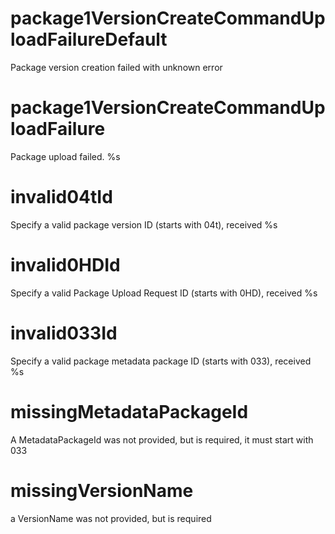 # package1VersionCreateCommandUploadFailureDefault

Package version creation failed with unknown error

# package1VersionCreateCommandUploadFailure

Package upload failed.
%s

# invalid04tId

Specify a valid package version ID (starts with 04t), received %s

# invalid0HDId

Specify a valid Package Upload Request ID (starts with 0HD), received %s

# invalid033Id

Specify a valid package metadata package ID (starts with 033), received %s

# missingMetadataPackageId

A MetadataPackageId was not provided, but is required, it must start with 033

# missingVersionName

a VersionName was not provided, but is required
